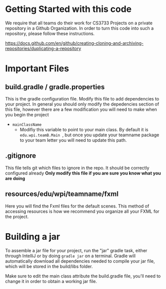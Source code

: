 # Getting Started with this code

We require that all teams do their work for CS3733 Projects on a private repository in a Github Organization. 
In order to turn this code into such a repository, please follow these instructions.

https://docs.github.com/en/github/creating-cloning-and-archiving-repositories/duplicating-a-repository 


# Important Files
## build.gradle / gradle.properties
This is the gradle configuration file. Modify this file to add dependencies to your project. In
 general you should only modify the depedencies section of this file, however there are a few
  modification you will need to make when you begin the project
  
  - `mainClassName`
    - Modifiy this variable to point to your main class. By default it is `edu.wpi.teamB.Main
    `, but once you update your teamname package to your team letter you will need to update this
     path.



## .gitignore
This file tells git which files to ignore in the repo. It should be correctly configured already
**Only modify this file if you are sure you know what you are doing**


## resources/edu/wpi/teamname/fxml
Here you will find the Fxml files for the default scenes. This method of accessing resources is how we recommend you organize all your FXML for the project.

# Building a jar
To assemble a jar file for your project, run the "jar" gradle task, either through IntelliJ or by doing
`gradle jar` on a terminal. Gradle will automatically download all dependencies needed to compile your jar file,
which will be stored in the build/libs folder.

Make sure to edit the main class attribute the build.gradle file, you'll need to change it in order to obtain
a working jar file.






